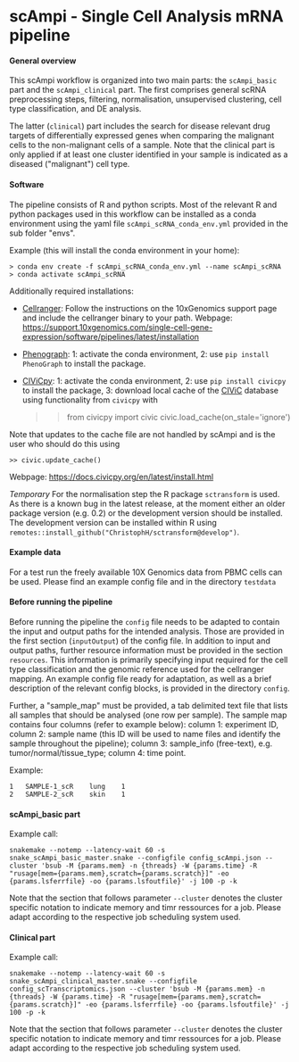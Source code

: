 # scAmpi - Single Cell Analysis mRNA pipeline

#### General overview

This scAmpi workflow is organized into two main parts: the `scAmpi_basic` part and the `scAmpi_clinical` part. The first comprises general scRNA preprocessing steps, filtering, normalisation, unsupervised clustering, cell type classification, and DE analysis.

The latter (`clinical`) part includes the search for disease relevant drug targets of differentially expressed genes when comparing the malignant cells to the non-malignant cells of a sample. Note that the clinical part is only applied if at least one cluster identified in your sample is indicated as a diseased ("malignant") cell type.

#### Software

The pipeline consists of R and python scripts. Most of the relevant R and python packages used in this workflow can be installed as a conda environment using the yaml file `scAmpi_scRNA_conda_env.yml` provided in the sub folder "envs".

Example (this will install the conda environment in your home):
```
> conda env create -f scAmpi_scRNA_conda_env.yml --name scAmpi_scRNA
> conda activate scAmpi_scRNA
```

Additionally required installations:
- [Cellranger](https://support.10xgenomics.com/single-cell-gene-expression/software/pipelines/latest/what-is-cell-ranger): Follow the instructions on the 10xGenomics support page and include the cellranger binary to your path.
Webpage: https://support.10xgenomics.com/single-cell-gene-expression/software/pipelines/latest/installation
- [Phenograph](https://github.com/dpeerlab/phenograph): 1: activate the conda environment, 2: use `pip install PhenoGraph` to install the package.
- [CIViCpy](https://github.com/griffithlab/civicpy): 1: activate the conda environment, 2: use `pip install civicpy` to install the package, 3: download local cache of the [CIViC](https://civicdb.org) database using functionality from `civicpy` with


    >> from civicpy import civic
    >> civic.load_cache(on_stale='ignore')

Note that updates to the cache file are not handled by scAmpi and is the user who should do this using

    >> civic.update_cache()

Webpage: https://docs.civicpy.org/en/latest/install.html


*Temporary*
For the normalisation step the R package `sctransform` is used. As there is a known bug in the latest release, at the moment either an older package version (e.g. 0.2) or the development version should be installed. The development version can be installed within R using `remotes::install_github("ChristophH/sctransform@develop")`.


#### Example data

For a test run the freely available 10X Genomics data from PBMC cells can be used. Please find an example config file and in the directory `testdata`


#### Before running the pipeline

Before running the pipeline the `config` file needs to be adapted to contain the input and output paths for the intended analysis. Those are provided in the first section (`inputOutput`) of the config file. In addition to input and output paths, further resource information must be provided in the section `resources`. This information is primarily specifying input required for the cell type classification and the genomic reference used for the cellranger mapping. An example config file ready for adaptation, as well as a brief description of the relevant config blocks, is provided in the directory `config`.

Further, a "sample_map" must be provided, a tab delimited text file that lists all samples that should be analysed (one row per sample).
The sample map contains four columns (refer to example below): column 1: experiment ID, column 2: sample name (this ID will be used to name files and identify the sample throughout the pipeline); column 3: sample_info (free-text), e.g. tumor/normal/tissue_type; column 4: time point.

Example:
```
1	SAMPLE-1_scR	lung	1
2	SAMPLE-2_scR	skin	1
```


#### scAmpi_basic part

Example call:

```
snakemake --notemp --latency-wait 60 -s snake_scAmpi_basic_master.snake --configfile config_scAmpi.json --cluster 'bsub -M {params.mem} -n {threads} -W {params.time} -R "rusage[mem={params.mem},scratch={params.scratch}]" -eo {params.lsferrfile} -oo {params.lsfoutfile}' -j 100 -p -k
```

Note that the section that follows parameter `--cluster` denotes the cluster specific notation to indicate memory and timr ressources for a job. Please adapt according to the respective job scheduling system used.


#### Clinical part

Example call:

```
snakemake --notemp --latency-wait 60 -s snake_scAmpi_clinical_master.snake --configfile config_scTranscriptomics.json --cluster 'bsub -M {params.mem} -n {threads} -W {params.time} -R "rusage[mem={params.mem},scratch={params.scratch}]" -eo {params.lsferrfile} -oo {params.lsfoutfile}' -j 100 -p -k
```

Note that the section that follows parameter `--cluster` denotes the cluster specific notation to indicate memory and timr ressources for a job. Please adapt according to the respective job scheduling system used.

